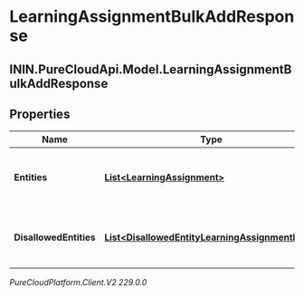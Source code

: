 # LearningAssignmentBulkAddResponse

## ININ.PureCloudApi.Model.LearningAssignmentBulkAddResponse

## Properties

|Name | Type | Description | Notes|
|------------ | ------------- | ------------- | -------------|
| **Entities** | [**List&lt;LearningAssignment&gt;**](LearningAssignment) | The learning assignments that were assigned correctly | [optional] |
| **DisallowedEntities** | [**List&lt;DisallowedEntityLearningAssignmentItem&gt;**](DisallowedEntityLearningAssignmentItem) | The items that were not allowed to be assigned | [optional] |



_PureCloudPlatform.Client.V2 229.0.0_
